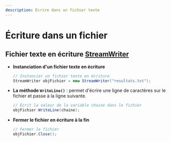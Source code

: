 ```yaml
---
description: Écrire dans un fichier texte
---
```


# Écriture dans un fichier

## Fichier texte en écriture [StreamWriter](https://info.cegepmontpetit.ca/notions-csharp/documentation/fichier-texte#la-classe-streamwriter--%C3%A9criture-dans-un-fichier-texte)

   * **Instanciation d'un fichier texte en écriture**

     ```csharp
     // Instancier un fichier texte en écriture
     StreamWriter objFichier = new StreamWriter("resultats.txt");
     ```
   * **La méthode `WriteLine()`** : permet d'écrire une ligne de caractères sur le fichier et passe à la ligne suivante.

     ```csharp
     // Écrit la valeur de la variable chaine dans le fichier
     objFichier.WriteLine(chaine);
     ```
   * **Fermer le fichier en écriture à la fin**

     ```csharp
     // Fermer le fichier
     objFichier.Close();
     ```